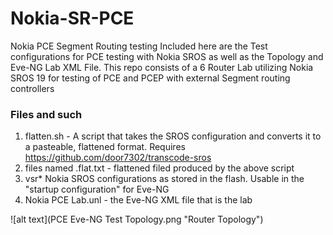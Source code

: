 # Nokia-SR-PCE
Nokia PCE Segment Routing testing
Included here are the Test configurations for PCE testing with Nokia SROS as well as the Topology and Eve-NG Lab XML File. This repo consists of a 6 Router Lab utilizing Nokia SROS 19 for testing of PCE and PCEP with external Segment routing controllers

### Files and such

1. flatten.sh - A script that takes the SROS configuration and converts it to a pasteable, flattened format. Requires https://github.com/door7302/transcode-sros
2. files named .flat.txt - flattened filed produced by the above script
3. vsr* Nokia SROS configurations as stored in the flash. Usable in the "startup configuration" for Eve-NG
4. Nokia PCE Lab.unl - the Eve-NG XML file that is the lab

![alt text](PCE Eve-NG Test Topology.png "Router Topology")
